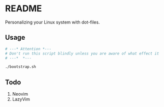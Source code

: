 # README
Personalizing your Linux system with dot-files.


## Usage
``` bash
# ---* Attention *---
# Don't run this script blindly unless you are aware of what effect it will cause
# ---*  *---

./bootstrap.sh
```

## Todo
1. Neovim
2. LazyVim
